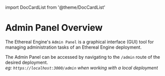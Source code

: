 import DocCardList from '@theme/DocCardList'

# Admin Panel Overview
The Ethereal Engine's `Admin Panel` is a graphical interface (GUI) tool for managing administration tasks of an Ethereal Engine deployment.

The Admin Panel can be accessed by navigating to the `/admin` route of the desired deployment.  
_eg: `https://localhost:3000/admin` when working with a local deployment_

<DocCardList />
